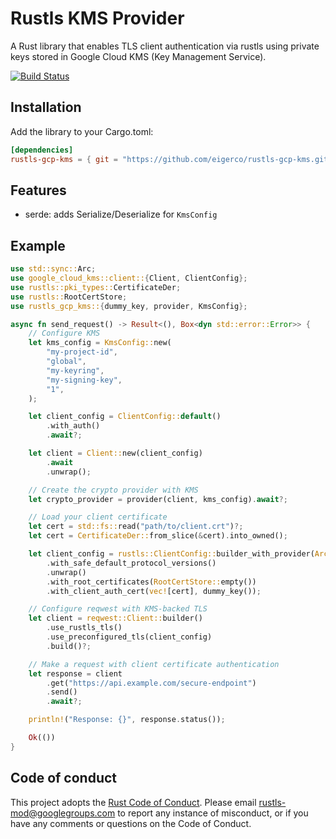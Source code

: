 # Rustls KMS Provider
A Rust library that enables TLS client authentication via rustls using private keys stored in Google Cloud KMS (Key Management Service).

[![Build Status](https://github.com/eigerco/rustls-gcp-kms/actions/workflows/ci.yaml/badge.svg?branch=main)](https://github.com/eigerco/rustls-gcp-kms/actions/workflows/ci.yaml?query=branch%3Amain)


## Installation

Add the library to your Cargo.toml:

```toml
[dependencies]
rustls-gcp-kms = { git = "https://github.com/eigerco/rustls-gcp-kms.git" }

```

## Features
- serde: adds Serialize/Deserialize for `KmsConfig`


## Example

```rust
use std::sync::Arc;
use google_cloud_kms::client::{Client, ClientConfig};
use rustls::pki_types::CertificateDer;
use rustls::RootCertStore;
use rustls_gcp_kms::{dummy_key, provider, KmsConfig};

async fn send_request() -> Result<(), Box<dyn std::error::Error>> {
    // Configure KMS
    let kms_config = KmsConfig::new(
        "my-project-id",
        "global",
        "my-keyring",
        "my-signing-key",
        "1",
    );

    let client_config = ClientConfig::default()
        .with_auth()
        .await?;

    let client = Client::new(client_config)
        .await
        .unwrap();

    // Create the crypto provider with KMS
    let crypto_provider = provider(client, kms_config).await?;

    // Load your client certificate
    let cert = std::fs::read("path/to/client.crt")?;
    let cert = CertificateDer::from_slice(&cert).into_owned();

    let client_config = rustls::ClientConfig::builder_with_provider(Arc::new(crypto_provider))
        .with_safe_default_protocol_versions()
        .unwrap()
        .with_root_certificates(RootCertStore::empty())
        .with_client_auth_cert(vec![cert], dummy_key());

    // Configure reqwest with KMS-backed TLS
    let client = reqwest::Client::builder()
        .use_rustls_tls()
        .use_preconfigured_tls(client_config)
        .build()?;

    // Make a request with client certificate authentication
    let response = client
        .get("https://api.example.com/secure-endpoint")
        .send()
        .await?;

    println!("Response: {}", response.status());

    Ok(())
}
```

## Code of conduct

This project adopts the [Rust Code of Conduct](https://www.rust-lang.org/policies/code-of-conduct).
Please email rustls-mod@googlegroups.com to report any instance of misconduct, or if you
have any comments or questions on the Code of Conduct.
